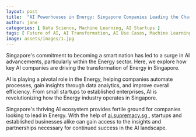 ```yaml
---
layout: post
title:  "AI Powerhouses in Energy: Singapore Companies Leading the Charge"
author: jane
categories: [ Data Science, Machine Learning, AI Startups ]
tags: [ Future of AI, AI Transformation, AI Use Cases, Machine Learning Innovations, Singapore AI Companies ]
image: assets/images/1.jpg
---
```


Singapore's commitment to becoming a smart nation has led to a surge in AI advancements, particularly within the Energy sector. Here, we explore how key AI companies are driving the transformation of Energy in Singapore.

AI is playing a pivotal role in the Energy, helping companies automate processes, gain insights through data analytics, and improve overall efficiency. From small startups to established enterprises, AI is revolutionizing how the Energy industry operates in Singapore.

Singapore's thriving AI ecosystem provides fertile ground for companies looking to lead in Energy. With the help of <a href="https://ai.supremacy.sg" target="_blank"> ai.supremacy.sg </a>, startups and established businesses alike can gain access to the insights and partnerships necessary for continued success in the AI landscape.
